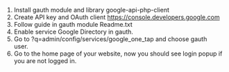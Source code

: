 1. Install gauth module and library google-api-php-client
2. Create API key and OAuth client https://console.developers.google.com
3. Follow guide in gauth module Readme.txt
4. Enable service Google Directory in gauth.
5. Go to ?q=admin/config/services/google_one_tap and choose gauth user.
6. Go to the home page of your website, now you should see login popup if you are not logged in.
